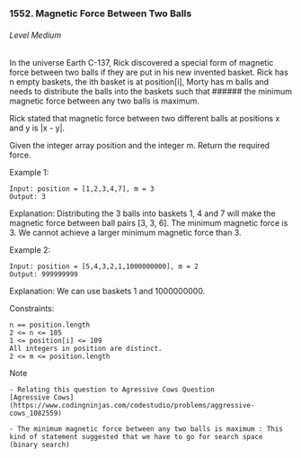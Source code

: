 ### 1552. Magnetic Force Between Two Balls

###### Level Medium

In the universe Earth C-137, Rick discovered a special form of magnetic force between two balls if they are put in his new invented basket. Rick has n empty baskets, the ith basket is at position[i], Morty has m balls and needs to distribute the balls into the baskets such that ###### the minimum magnetic force between any two balls is maximum.

Rick stated that magnetic force between two different balls at positions x and y is |x - y|.

Given the integer array position and the integer m. Return the required force.

 

Example 1:
```JS
Input: position = [1,2,3,4,7], m = 3
Output: 3
```

Explanation: Distributing the 3 balls into baskets 1, 4 and 7 will make the magnetic force between ball pairs [3, 3, 6]. The minimum magnetic force is 3. We cannot achieve a larger minimum magnetic force than 3.


Example 2:
```JS
Input: position = [5,4,3,2,1,1000000000], m = 2
Output: 999999999
```

Explanation: We can use baskets 1 and 1000000000.
 

Constraints:
```JS
n == position.length
2 <= n <= 105
1 <= position[i] <= 109
All integers in position are distinct.
2 <= m <= position.length
```

Note
```JS
- Relating this question to Agressive Cows Question 
[Agressive Cows](https://www.codingninjas.com/codestudio/problems/aggressive-cows_1082559)

- The minimum magnetic force between any two balls is maximum : This kind of statement suggested that we have to go for search space (binary search)
```
